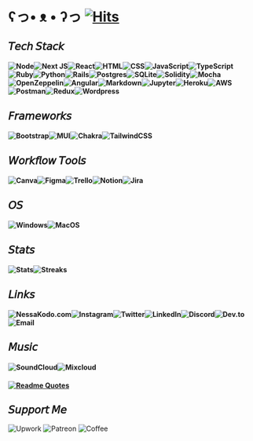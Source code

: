 
# ʕっ• ᴥ • ʔっ [![Hits](https://hits.seeyoufarm.com/api/count/incr/badge.svg?url=https%3A%2F%2Fgithub.com%2Fgjbae1212%2Fhit-counter&count_bg=%23b325ae&title_bg=%23555555&icon=&icon_color=%23E7E7E7&title=hits&edge_flat=false)](https://hits.seeyoufarm.com)

## 𝘛𝘦𝘤𝘩 𝘚𝘵𝘢𝘤𝘬

#### ![Node](https://img.shields.io/badge/Node.js-b325ae?style=for-the-badge&logo=nodedotjs&logoColor=white)![Next JS](https://img.shields.io/badge/Next-b325ae?style=for-the-badge&logo=next.js&logoColor=white)![React](https://img.shields.io/badge/react-b325ae?style=for-the-badge&logo=react&logoColor=white)![HTML](https://img.shields.io/badge/HTML5-b325ae?style=for-the-badge&logo=html5&logoColor=white)![CSS](https://img.shields.io/badge/CSS3-b325ae?style=for-the-badge&logo=css3&logoColor=white)![JavaScript](https://img.shields.io/badge/javascript-b325ae?style=for-the-badge&logo=javascript&logoColor=white)![TypeScript](https://img.shields.io/badge/TypeScript-b325ae?style=for-the-badge&logo=typescript&logoColor=white)![Ruby](https://img.shields.io/badge/ruby-b325ae?style=for-the-badge&logo=ruby&logoColor=white)![Python](https://img.shields.io/badge/Python-b325ae?style=for-the-badge&logo=python&logoColor=white)![Rails](https://img.shields.io/badge/rails-b325ae?style=for-the-badge&logo=ruby-on-rails&logoColor=white)![Postgres](https://img.shields.io/badge/postgres-b325ae?style=for-the-badge&logo=postgresql&logoColor=white)![SQLite](https://img.shields.io/badge/sqlite-b325ae?style=for-the-badge&logo=sqlite&logoColor=white)![Solidity](https://img.shields.io/badge/Solidity-b325ae?style=for-the-badge&logo=solidity&logoColor=white)![Mocha](https://img.shields.io/badge/Mocha-b325ae?style=for-the-badge&logo=Mocha&logoColor=white)![OpenZeppelin](https://img.shields.io/badge/OpenZeppelin-b325ae?logo=OpenZeppelin&logoColor=fff&style=for-the-badge)![Angular](https://img.shields.io/badge/Angular-b325ae?style=for-the-badge&logo=angular&logoColor=white)![Markdown](https://img.shields.io/badge/markdown-b325ae?style=for-the-badge&logo=markdown&logoColor=white)![Jupyter](https://img.shields.io/badge/Jupyter-b325ae?&style=for-the-badge&logo=Jupyter&logoColor=white)![Heroku](https://img.shields.io/badge/heroku-b325ae?style=for-the-badge&logo=heroku&logoColor=white)![AWS](https://img.shields.io/badge/Amazon_AWS-b325ae?style=for-the-badge&logo=amazonaws&logoColor=white)![Postman](https://img.shields.io/badge/Postman-b325ae?style=for-the-badge&logo=Postman&logoColor=white)![Redux](https://img.shields.io/badge/Redux-b325ae?style=for-the-badge&logo=redux&logoColor=white)![Wordpress](https://img.shields.io/badge/Wordpress-b325ae?style=for-the-badge&logo=wordpress&logoColor=white)


## 𝘍𝘳𝘢𝘮𝘦𝘸𝘰𝘳𝘬𝘴

#### ![Bootstrap](https://img.shields.io/badge/bootstrap-b325ae?style=for-the-badge&logo=bootstrap&logoColor=white)![MUI](https://img.shields.io/badge/Material%20UI-b325ae?style=for-the-badge&logo=mui&logoColor=white)![Chakra](https://img.shields.io/badge/Chakra--UI-b325ae?style=for-the-badge&logo=chakra-ui&logoColor=white)![TailwindCSS](https://img.shields.io/badge/tailwindcss-b325ae?style=for-the-badge&logo=tailwind-css&logoColor=white)


## 𝘞𝘰𝘳𝘬𝘧𝘭𝘰𝘸 𝘛𝘰𝘰𝘭𝘴

#### ![Canva](https://img.shields.io/badge/Canva-b325ae?style=for-the-badge&logo=Canva&logoColor=white)![Figma](https://img.shields.io/badge/Figma-b325ae?style=for-the-badge&logo=figma&logoColor=white)![Trello](https://img.shields.io/badge/Trello-b325ae?style=for-the-badge&logo=trello&logoColor=white)![Notion](https://img.shields.io/badge/Notion-b325ae?style=for-the-badge&logo=notion&logoColor=white)![Jira](https://img.shields.io/badge/Jira-b325ae?style=for-the-badge&logo=Jira&logoColor=white)

## 𝘖𝘚

#### ![Windows](https://img.shields.io/badge/Windows-b325ae?style=for-the-badge&logo=windows&logoColor=white)![MacOS](https://img.shields.io/badge/mac%20os-b325ae?style=for-the-badge&logo=apple&logoColor=white)

## 𝘚𝘵𝘢𝘵𝘴

#### ![Stats](https://github-readme-stats.vercel.app/api?username=nessakodo&theme={synthwave})![Streaks](https://github-readme-streak-stats.herokuapp.com/?user=nessakodo&theme={synthwave})

<!-- ![Graph](https://github-readme-activity-graph.cyclic.app/graph?username=nessakodo&theme=minimal)
![Profile](https://github-profile-summary-cards.vercel.app/api/cards/profile-details?username=nessakodo&theme=vue) -->

## 𝘓𝘪𝘯𝘬𝘴

#### ![NessaKodo.com](https://img.shields.io/badge/website-b325ae?style=for-the-badge&logo=About.me&logoColor=white)![Instagram](https://img.shields.io/badge/Instagram-b325ae?style=for-the-badge&logo=instagram&logoColor=white)![Twitter](https://img.shields.io/badge/Twitter-b325ae?style=for-the-badge&logo=twitter&logoColor=white)![LinkedIn](https://img.shields.io/badge/LinkedIn-b325ae?style=for-the-badge&logo=linkedin&logoColor=white)![Discord](https://img.shields.io/badge/Discord-b325ae?style=for-the-badge&logo=discord&logoColor=white)![Dev.to](https://img.shields.io/badge/dev.to-b325ae?style=for-the-badge&logo=dev.to&logoColor=white)![Email](https://img.shields.io/badge/Gmail-b325ae?style=for-the-badge&logo=gmail&logoColor=white)


## 𝘔𝘶𝘴𝘪𝘤

#### ![SoundCloud](https://img.shields.io/badge/SoundCloud-b325ae?style=for-the-badge&logo=soundcloud&logoColor=white?]https://soundcloud.com/nessakodo)![Mixcloud](https://img.shields.io/badge/mix%20cloud-b325ae?style=for-the-badge&logo=mixcloud&logoColor=white)



####
#### [![Readme Quotes](https://quotes-github-readme.vercel.app/api?type=horizontal&theme=catppuccin_mocha&quote=Don’t+think+you+are,+know+you+are.&author=Morpheus)](https://github.com/piyushsuthar/github-readme-quotes)


## 𝘚𝘶𝘱𝘱𝘰𝘳𝘵 𝘔𝘦

![Upwork](https://img.shields.io/badge/UpWork-b325ae?style=for-the-badge&logo=Upwork&logoColor=white)
![Patreon](https://img.shields.io/badge/Patreon-b325ae?style=for-the-badge&logo=patreon&logoColor=white)
![Coffee](https://img.shields.io/badge/Buy_Me_A_Coffee-b325ae?style=for-the-badge&logo=buy-me-a-coffee&logoColor=white)